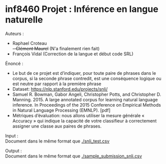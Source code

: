 # inf8460 Projet : Inférence en langue naturelle

Auteurs :  
- Raphael Croteau  
~~- Clément Maurel~~ (N'a finalement rien fait)
- François Vidal (Correction de la langue et début code SRL)

Énoncé :  
- Le but de ce projet est d’indiquer, pour toute paire de phrases dans le corpus, si la seconde phrase contredit, est une conséquence logique ou est neutre par rapport à la première phrase
- Dataset: https://nlp.stanford.edu/projects/snli/  
- Samuel R. Bowman, Gabor Angeli, Christopher Potts, and Christopher D. Manning. 2015. A large annotated corpus for learning natural language inference. In Proceedings of the 2015 Conference on Empirical Methods in Natural Language Processing (EMNLP). [pdf]  
- Métriques d’évaluation: nous allons utiliser la mesure générale « Accuracy » qui indique la capacité de votre classifieur à correctement assigner une classe aux paires de phrases.

Input :  
 Document dans le même format que [./snli_test.csv](./snli_test.csv)

Output :  
 Document dans le même format que [./sample_submission_snli.csv](./sample_submission_snli.csv)
